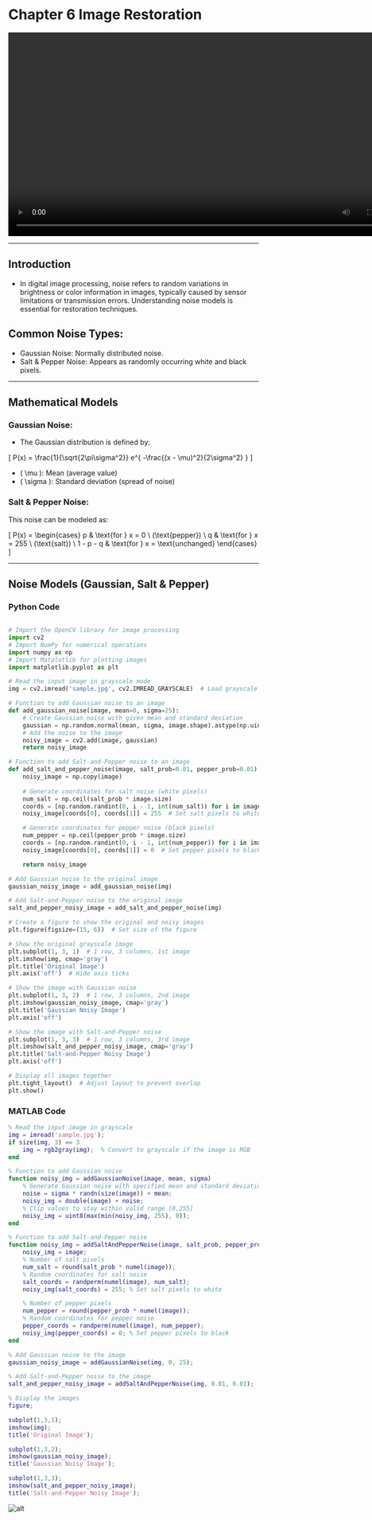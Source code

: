 # Chapter 6 Image Restoration 

<video width="800" height="410" controls>
    <source src="photows/ImageRestorationMeanorAverageFilter.mp4" type="video/mp4">
    Your browser does not support the video tag.
  </video>

---

## Introduction

- In digital image processing, noise refers to random variations in brightness or color information in images, typically caused by sensor limitations or transmission errors. Understanding noise models is essential for restoration techniques.

## Common Noise Types:
- Gaussian Noise: Normally distributed noise.
- Salt & Pepper Noise: Appears as randomly occurring white and black pixels.

---

## Mathematical Models

### Gaussian Noise:

- The Gaussian distribution is defined by:

\[
P(x) = \frac{1}{\sqrt{2\pi\sigma^2}} e^{ -\frac{(x - \mu)^2}{2\sigma^2} }
\]

- \( \mu \): Mean (average value)
- \( \sigma \): Standard deviation (spread of noise)

### Salt & Pepper Noise:

This noise can be modeled as:

\[
P(x) = \begin{cases}
p & \text{for } x = 0 \ (\text{pepper}) \\
q & \text{for } x = 255 \ (\text{salt}) \\
1 - p - q & \text{for } x = \text{unchanged}
\end{cases}
\]

---

## Noise Models (Gaussian, Salt & Pepper)

### Python Code

```python

# Import the OpenCV library for image processing
import cv2  
# Import NumPy for numerical operations
import numpy as np  
# Import Matplotlib for plotting images
import matplotlib.pyplot as plt  

# Read the input image in grayscale mode
img = cv2.imread('sample.jpg', cv2.IMREAD_GRAYSCALE)  # Load grayscale image

# Function to add Gaussian noise to an image
def add_gaussian_noise(image, mean=0, sigma=25):
    # Create Gaussian noise with given mean and standard deviation
    gaussian = np.random.normal(mean, sigma, image.shape).astype(np.uint8)
    # Add the noise to the image
    noisy_image = cv2.add(image, gaussian)
    return noisy_image

# Function to add Salt-and-Pepper noise to an image
def add_salt_and_pepper_noise(image, salt_prob=0.01, pepper_prob=0.01):
    noisy_image = np.copy(image)
    
    # Generate coordinates for salt noise (white pixels)
    num_salt = np.ceil(salt_prob * image.size)
    coords = [np.random.randint(0, i - 1, int(num_salt)) for i in image.shape]
    noisy_image[coords[0], coords[1]] = 255  # Set salt pixels to white

    # Generate coordinates for pepper noise (black pixels)
    num_pepper = np.ceil(pepper_prob * image.size)
    coords = [np.random.randint(0, i - 1, int(num_pepper)) for i in image.shape]
    noisy_image[coords[0], coords[1]] = 0  # Set pepper pixels to black

    return noisy_image

# Add Gaussian noise to the original image
gaussian_noisy_image = add_gaussian_noise(img)

# Add Salt-and-Pepper noise to the original image
salt_and_pepper_noisy_image = add_salt_and_pepper_noise(img)

# Create a figure to show the original and noisy images
plt.figure(figsize=(15, 6))  # Set size of the figure

# Show the original grayscale image
plt.subplot(1, 3, 1)  # 1 row, 3 columns, 1st image
plt.imshow(img, cmap='gray')  
plt.title('Original Image')  
plt.axis('off')  # Hide axis ticks

# Show the image with Gaussian noise
plt.subplot(1, 3, 2)  # 1 row, 3 columns, 2nd image
plt.imshow(gaussian_noisy_image, cmap='gray')  
plt.title('Gaussian Noisy Image')  
plt.axis('off')

# Show the image with Salt-and-Pepper noise
plt.subplot(1, 3, 3)  # 1 row, 3 columns, 3rd image
plt.imshow(salt_and_pepper_noisy_image, cmap='gray')  
plt.title('Salt-and-Pepper Noisy Image')  
plt.axis('off')

# Display all images together
plt.tight_layout()  # Adjust layout to prevent overlap
plt.show()


```


### MATLAB Code

```matlab
% Read the input image in grayscale
img = imread('sample.jpg');  
if size(img, 3) == 3
    img = rgb2gray(img);  % Convert to grayscale if the image is RGB
end

% Function to add Gaussian noise
function noisy_img = addGaussianNoise(image, mean, sigma)
    % Generate Gaussian noise with specified mean and standard deviation
    noise = sigma * randn(size(image)) + mean;
    noisy_img = double(image) + noise;
    % Clip values to stay within valid range [0,255]
    noisy_img = uint8(max(min(noisy_img, 255), 0));
end

% Function to add Salt-and-Pepper noise
function noisy_img = addSaltAndPepperNoise(image, salt_prob, pepper_prob)
    noisy_img = image;
    % Number of salt pixels
    num_salt = round(salt_prob * numel(image));
    % Random coordinates for salt noise
    salt_coords = randperm(numel(image), num_salt);
    noisy_img(salt_coords) = 255; % Set salt pixels to white

    % Number of pepper pixels
    num_pepper = round(pepper_prob * numel(image));
    % Random coordinates for pepper noise
    pepper_coords = randperm(numel(image), num_pepper);
    noisy_img(pepper_coords) = 0; % Set pepper pixels to black
end

% Add Gaussian noise to the image
gaussian_noisy_image = addGaussianNoise(img, 0, 25);

% Add Salt-and-Pepper noise to the image
salt_and_pepper_noisy_image = addSaltAndPepperNoise(img, 0.01, 0.01);

% Display the images
figure;

subplot(1,3,1);
imshow(img);
title('Original Image');

subplot(1,3,2);
imshow(gaussian_noisy_image);
title('Gaussian Noisy Image');

subplot(1,3,3);
imshow(salt_and_pepper_noisy_image);
title('Salt-and-Pepper Noisy Image');

```
![alt](photows/NoiseModels.png)



